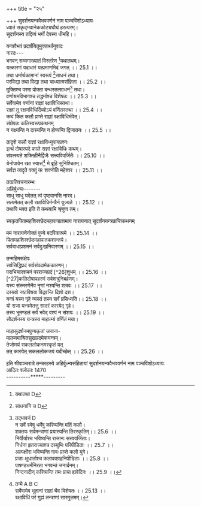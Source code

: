 +++
title = "२५"

+++
सुदर्शनयन्त्रवैभववर्णनं नाम पञ्चविंशोऽध्यायः  
ध्यातं सकृद्भवानेककोट्यघौघं हरत्यरम्।  
सुदर्शनस्य तद्दिव्यं भर्गो देवस्य धीमहि।।  
  
यन्त्रवैभवं प्रदर्शयितुमुक्तार्थानुवादः  
नारदः---  
भगवन् सम्यगाख्यातं विस्तरेण [^1]यथातथम्।  
यत्कारणं यदाधारं यत्प्रमाणमिदं जगत् ।। 25.1 ।।  
तथा धर्मार्थकामानां स्वरूपं [^2]साधनं तथा।  
परविद्या तथा विद्या तथा चाध्यात्मसंज्ञिता ।। 25.2 ।।  
मुक्तिश्च परमा प्रोक्ता बन्धस्तत्साधनं[^3] तथा।  
वर्णाश्रमविभागश्च तद्धर्माश्च विशेषतः ।। 25.3 ।।  
सर्वेषामेव वर्णानां राज्ञां रक्षाविधिस्तथा।  
राज्ञां तु रक्षणविधिर्दिव्योऽयं वर्णितस्तथा ।। 25.4 ।।  
कथं किल कलौ प्राप्ते राज्ञां रक्षाविधिर्भवेत्।  
संक्षेपतः कलिस्वरूपकथनम्  
न यक्ष्यन्ति न दास्यन्ति न होष्यन्ति द्विजातयः ।। 25.5 ।।  

[^1]: यथातथा D  

[^2]: साधनानि च D  

[^3]: तद्भावनं D  
न सर्वे स्वेषु धर्मेषु करिष्यन्ति मतिं कलौ।  
शक्तयः सर्वमन्त्राणां प्रयास्यन्ति तिरस्कृतिम्।। 25.6 ।।  
निर्वीर्याश्च भविष्यन्ति राजानः सत्त्ववर्जिताः।  
निर्धना हृतराज्याश्च दस्युभिः परिपीडिताः ।। 25.7 ।।  
अल्पक्षीरा भविष्यन्ति गावः प्राप्ते कलौ युगे।  
प्रजाः क्षुधार्ताश्च [^4]कलाववग्रहनिपीडिताः ।। 25.8 ।।  
पाषण्डधर्मनिरता भगवन्तं जनार्दनम्।  
निन्दनादीन् करिष्यन्ति तमः प्राया ह्यवेदिनः ।। 25.9 ।।  
  
तादृशे कलौ राज्ञां रक्षाविध्युपायप्रश्नः  
इत्थं दोषास्पदे काले राज्ञां रक्षाविधिः कथम्।  
संपत्स्यते शक्तिहीनैर्द्विजैः सत्त्वविवर्जितैः ।। 25.10 ।।  
येनोपायेन रक्षा स्यात्तं[^5] मे ब्रूहि सुनिश्चितम्।  
सर्वज्ञ त्वदृते वक्तुं कः शक्नोति महेश्वर ।। 25.11 ।।  
  
तत्प्रतिवचनारम्भः  
अहिर्बुध्न्यः-------  
साधु साधु यदेतत् त्वं पृष्टवानसि नारद।  
सत्यमेतत् कलौ रक्षाविधिर्मन्त्रैर्न युज्यते ।। 25.12 ।।  
तथापि भक्त इति ते कथयामि श्रृणुष्व तम्।  

[^4]: कलौ पापग्रह B C  

[^5]: तन्मे A B C  
सर्वेषामेव भूतानां [^6]राज्ञां चैव विशेषतः ।। 25.13 ।।  
रक्षाविधिं परं गुह्यं तन्त्राणां सारमुत्तमम्।  
  
स्वकृतपितामहशिरश्छेदमहापापप्रशमाय नारायणात् सुदर्शनयन्त्रप्राप्तिकथनम्  
  
मम नारायणेनोक्तं पुण्ये बदरिकाश्रमे ।। 25.14 ।।  
पितामहशिरश्छेदमहापातकशान्तये।  
सर्वबाधाप्रशमनं सर्वदुःखनिवारणम् ।। 25.15 ।।  
  
तन्महिमसंक्षेपः  
सर्वसिद्धिप्रदं सर्वसंपदामेककारणम्।  
पराभिचारशमनं परराज्यप्रदं [^26]शुभम् ।। 25.16 ।।  
[^27]कलिदोषापहरणं सर्वशत्रुनिबर्हणम्।  
यस्य संस्मरणेनैव नॄणां नश्यन्ति शत्रवः ।। 25.17 ।।  
दस्यवो नष्टविषया विद्रवन्ति दिशो दश।  
यन्त्रं यस्य गृहे न्यस्तं तस्य सर्वं प्रसिध्यति।। 25.18 ।।  
यो राजा यन्त्रमेतत्तु सादरं कारयेद् गृहे।  
तस्य भूमण्डलं सर्वं भवेद् वश्यं न संशयः ।। 25.19 ।।  
सौदर्शनस्य यन्त्रस्य माहात्म्यं वर्णितं मया।  

[^6]: राज्ञां रक्षा A B C  

[^7]: शिवम् B C  

[^8]: कलिदोषहरं शान्तं D  
सुदर्शननारसिंहयन्त्रफलप्रदर्शनम्  
सुदर्शनेन युक्तस्य नारसिंहस्य यन्त्रकम् ।। 25.20 ।।  
यः कारयति तस्यान्यो लोको वश्यो भवेदपि।  
एतल्लेखनमात्रेण सर्वं [^28]संपद्यते नृणाम् ।। 25.21 ।।  
विष्णुपञ्जरयन्त्रफलप्रदर्शनम्  
विष्णुपञ्जरयन्त्रस्य करणेनैव देवताः।  
सर्वाः प्रसीदन्ति सदा किं पुनर्मनुजादयः[^10] ।। 25.22 ।।  
समुदितयन्त्रत्रयफलस्याशक्यवर्णनत्वम्  
एषां त्रयाणां यन्त्राणां समाहारफलं मया।  
वक्तुं न शक्यते सर्वं सर्वज्ञेनापि नारद ।। 25.23 ।।  
महासुदर्शनयन्त्रफलम्  
महासुदर्शनस्येह यन्त्रस्य करणाद् द्विजः।  
त्रैलोक्यं समवाप्नोति किं पुनर्मण्डलं भुवः ।। 25.24 ।।  
एकत्र कल्पितसुदर्शननारसिंह-  
मन्यत्र केवलसुदर्शनमुज्ज्वलाङ्गम्।  
संकल्पितोभयमुखं घटितास्त्रजालं  
श्रीविष्णुपञ्जरगतं युतमन्त्रजालम् ।। 25.25 ।।  

[^9]: संपत्स्यते E.F  

[^10]: मनुजा द्विज D  
  
माहासुदर्शनमपुण्यकृतां जनाना-  
मप्राप्यमाश्रितसुखप्रदमेकयन्त्रम्।  
तेजोमयं सकललोकनमस्कृतं यत्  
तत् कारयेत् सकललोकजयं यदीच्छेत् ।। 25.26 ।।  
  
इति श्रीपाञ्चरात्रे तन्त्ररहस्ये अहिर्बुध्न्यसंहितायां सुदर्शनयन्त्रवैभववर्णनं नाम पञ्चविंशोऽध्यायः  
आदितः श्लोकाः 1470  
  ----------*****---------
